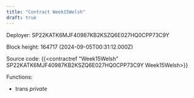 ```yaml
---
title: "Contract Week15Welsh"
draft: true
---
```

Deployer: SP22KATK6MJF40987KB2KSZQ6E027HQ0CPP73C9Y


 



Block height: 164717 (2024-09-05T00:31:12.000Z)

Source code: {{<contractref "Week15Welsh" SP22KATK6MJF40987KB2KSZQ6E027HQ0CPP73C9Y Week15Welsh>}}

Functions:

* trans _private_

